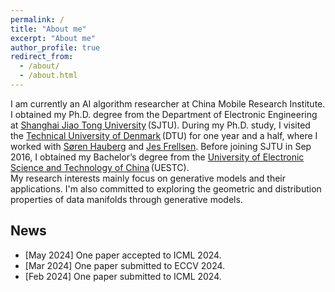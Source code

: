 ```yaml
---
permalink: /
title: "About me"
excerpt: "About me"
author_profile: true
redirect_from: 
  - /about/
  - /about.html
---
```


I am currently an AI algorithm researcher at China Mobile Research Institute. I obtained my Ph.D. degree from the Department of Electronic Engineering at [Shanghai Jiao Tong University](https://www.sjtu.edu.cn/)&thinsp;(SJTU). During my Ph.D. study, I visited the [Technical University of Denmark](https://www.dtu.dk/english/)&thinsp;(DTU) for one year and a half, where I worked with [Søren Hauberg](http://www2.compute.dtu.dk/~sohau/) and [Jes Frellsen](https://frellsen.org/). Before joining SJTU in Sep 2016, I obtained my Bachelor’s degree from the [University of Electronic Science and Technology of China](https://www.uestc.edu.cn/)&thinsp;(UESTC).  
My research interests mainly focus on generative models and their applications. I'm also committed to exploring the geometric and distribution properties of data manifolds through generative models.
 
News
------
- [May 2024] One paper accepted to ICML 2024.
- [Mar 2024] One paper submitted to ECCV 2024.
- [Feb 2024] One paper submitted to ICML 2024.


